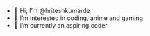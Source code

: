 - 👋 Hi, I’m @hriteshkumarde
- 👀 I’m interested in coding, anime and gaming 
- 🌱 I’m currently an aspiring coder 

<!---
hriteshkumarde/hriteshkumarde is a ✨ special ✨ repository because its `README.md` (this file) appears on your GitHub profile.
You can click the Preview link to take a look at your changes.
--->
